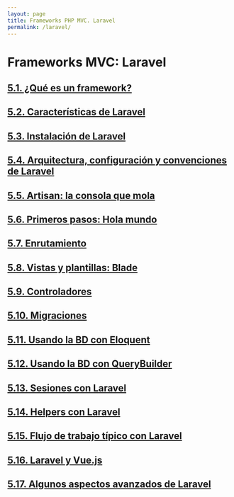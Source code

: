 ```yaml
---
layout: page
title: Frameworks PHP MVC. Laravel
permalink: /laravel/
---
```

# Frameworks MVC: Laravel

## [5.1. ¿Qué es un framework?](1)
## [5.2. Características de Laravel](2)
## [5.3. Instalación de Laravel](3)
## [5.4. Arquitectura, configuración y convenciones de Laravel](4)
## [5.5. Artisan: la consola que mola](5)
## [5.6. Primeros pasos: Hola mundo](6)
## [5.7. Enrutamiento](7)
## [5.8. Vistas y plantillas: Blade](8)
## [5.9. Controladores](9)
## [5.10. Migraciones](10)
## [5.11. Usando la BD con Eloquent](11)
## [5.12. Usando la BD con QueryBuilder](12)
## [5.13. Sesiones con Laravel](13)
## [5.14. Helpers con Laravel](14)
## [5.15. Flujo de trabajo típico con Laravel](15)
## [5.16. Laravel y Vue.js](16)
## [5.17. Algunos aspectos avanzados de Laravel](17)
